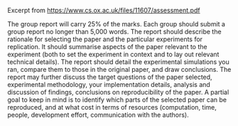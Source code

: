 Excerpt from https://www.cs.ox.ac.uk/files/11607/assessment.pdf

The group report will carry 25% of the marks. Each group should submit a group report no longer than 5,000 words. The report should describe the rationale for selecting the paper and the particular experiments for replication. It should summarise aspects of the paper relevant to the experiment (both to set the experiment in context and to lay out relevant technical details). The report should detail the experimental simulations you ran, compare them to those in the original paper, and draw conclusions. The report may further discuss the target questions of the paper selected, experimental methodology, your implementation details, analysis and discussion of findings, conclusions on reproducibility of the paper. A partial goal to keep in mind is to identify which parts of the selected paper can be reproduced, and at what cost in terms of resources (computation, time, people, development effort, communication with the authors).
